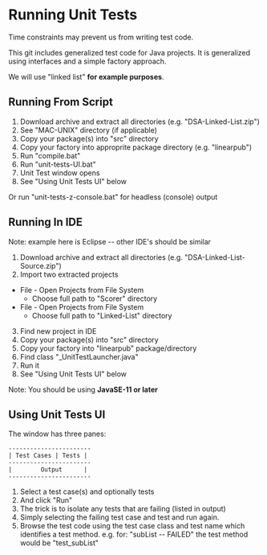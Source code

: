 

# Running Unit Tests

Time constraints may prevent us from writing test code.

This git includes generalized test code for Java projects. It is generalized using interfaces and a simple factory approach.

We will use "linked list" **for example purposes**.

## Running From Script

1. Download archive and extract all directories (e.g. "DSA-Linked-List.zip")
2. See "MAC-UNIX" directory (if applicable)
3. Copy your package(s) into "src" directory
4. Copy your factory into approprite package directory (e.g. "linearpub")
5. Run "compile.bat"
6. Run "unit-tests-UI.bat"
7. Unit Test window opens
8. See "Using Unit Tests UI" below

Or run "unit-tests-z-console.bat" for headless (console) output

## Running In IDE

Note: example here is Eclipse -- other IDE's should be similar

1. Download archive and extract all directories (e.g. "DSA-Linked-List-Source.zip")
2. Import two extracted projects
  - File - Open Projects from File System
	* Choose full path to "Scorer" directory
  - File - Open Projects from File System
	* Choose full path to "Linked-List" directory
3. Find new project in IDE
4. Copy your package(s) into "src" directory
5. Copy your factory into "linearpub" package/directory
6. Find class "_UnitTestLauncher.java"
7. Run it
8. See "Using Unit Tests UI" below

Note: You should be using **JavaSE-11 or later**

## Using Unit Tests UI

The window has three panes:

	-----------------------
	| Test Cases | Tests |
	-----------------------
	|        Output      |
	-----------------------

1. Select a test case(s) and optionally tests
2. And click "Run"
3. The trick is to isolate any tests that are failing (listed in output)
4. Simply selecting the failing test case and test and run again.
5. Browse the test code using the test case class and test name which identifies a test method.
  e.g. for:
  	"subList -- FAILED"
  the test method would be "test_subList"

